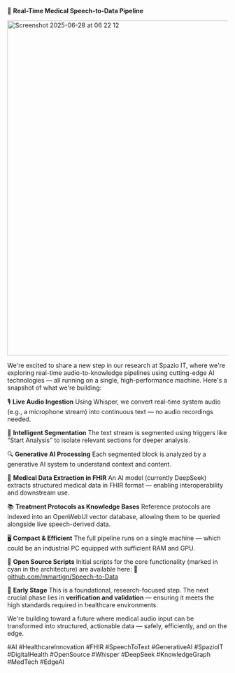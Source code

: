 🚀 **Real-Time Medical Speech-to-Data Pipeline**

<img width="766" alt="Screenshot 2025-06-28 at 06 22 12" src="https://github.com/user-attachments/assets/361916e0-3ae6-4af6-935d-57c8e8ac8110" />


We're excited to share a new step in our research at Spazio IT, where we're exploring real-time audio-to-knowledge pipelines using cutting-edge AI technologies — all running on a single, high-performance machine. Here's a snapshot of what we're building:

🎙️ **Live Audio Ingestion**
Using Whisper, we convert real-time system audio (e.g., a microphone stream) into continuous text — no audio recordings needed.

🧠 **Intelligent Segmentation**
The text stream is segmented using triggers like “Start Analysis” to isolate relevant sections for deeper analysis.

🔍 **Generative AI Processing**
Each segmented block is analyzed by a generative AI system to understand context and content.

🏥 **Medical Data Extraction in FHIR**
An AI model (currently DeepSeek) extracts structured medical data in FHIR format — enabling interoperability and downstream use.

📚 **Treatment Protocols as Knowledge Bases**
Reference protocols are indexed into an OpenWebUI vector database, allowing them to be queried alongside live speech-derived data.

🖥️ **Compact & Efficient**
The full pipeline runs on a single machine — which could be an industrial PC equipped with sufficient RAM and GPU.

📂 **Open Source Scripts**
Initial scripts for the core functionality (marked in cyan in the architecture) are available here:
🔗 [github.com/mmartign/Speech-to-Data](https://github.com/mmartign/Speech-to-Data)

🔬 **Early Stage**
This is a foundational, research-focused step. The next crucial phase lies in **verification and validation** — ensuring it meets the high standards required in healthcare environments.

We're building toward a future where medical audio input can be transformed into structured, actionable data — safely, efficiently, and on the edge.

#AI #HealthcareInnovation #FHIR #SpeechToText #GenerativeAI #SpazioIT #DigitalHealth #OpenSource #Whisper #DeepSeek #KnowledgeGraph #MedTech #EdgeAI


